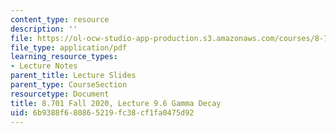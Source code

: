 ```yaml
---
content_type: resource
description: ''
file: https://ol-ocw-studio-app-production.s3.amazonaws.com/courses/8-701-introduction-to-nuclear-and-particle-physics-fall-2020/6b9388f680865219fc38cf1fa0475d92_MIT8_701f20_lec9.6.pdf
file_type: application/pdf
learning_resource_types:
- Lecture Notes
parent_title: Lecture Slides
parent_type: CourseSection
resourcetype: Document
title: 8.701 Fall 2020, Lecture 9.6 Gamma Decay
uid: 6b9388f6-8086-5219-fc38-cf1fa0475d92
---
```

